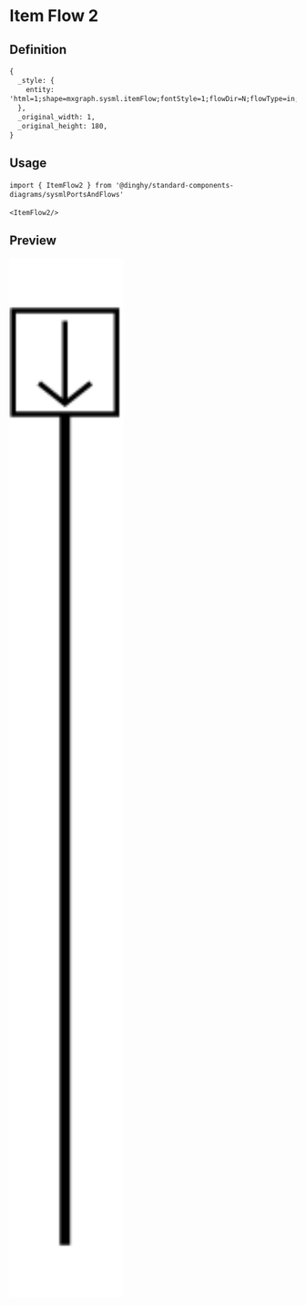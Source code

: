# Item Flow 2

## Definition

```
{
  _style: { 
    entity: 'html=1;shape=mxgraph.sysml.itemFlow;fontStyle=1;flowDir=N;flowType=in;whiteSpace=wrap;align=center;',
  },
  _original_width: 1,
  _original_height: 180,
}
```

## Usage

```
import { ItemFlow2 } from '@dinghy/standard-components-diagrams/sysmlPortsAndFlows'

<ItemFlow2/>
```

## Preview

<img src="./item-flow-2.png" width="200"/>
